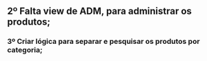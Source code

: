 ## 2º Falta view de ADM, para administrar os produtos;

### 3º Criar lógica para separar  e pesquisar os produtos por categoria;